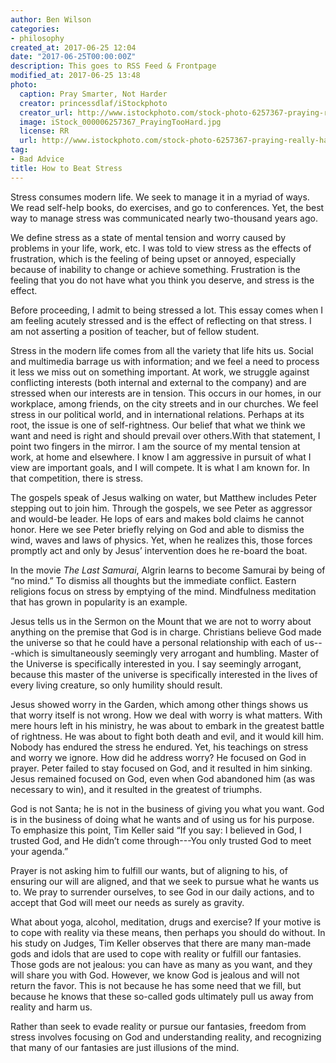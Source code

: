 ```yaml
---
author: Ben Wilson
categories:
- philosophy
created_at: 2017-06-25 12:04
date: "2017-06-25T00:00:00Z"
description: This goes to RSS Feed & Frontpage
modified_at: 2017-06-25 13:48
photo:
  caption: Pray Smarter, Not Harder
  creator: princessdlaf/iStockphoto
  creator_url: http://www.istockphoto.com/stock-photo-6257367-praying-really-hard.php
  image: iStock_000006257367_PrayingTooHard.jpg
  license: RR
  url: http://www.istockphoto.com/stock-photo-6257367-praying-really-hard.php
tag:
- Bad Advice
title: How to Beat Stress
---
```

Stress consumes modern life. We seek to manage it in a myriad of ways. We read self-help books, do exercises, and go to conferences. Yet, the best way to manage stress was communicated nearly two-thousand years ago.

<!--more-->

We define stress as a state of mental tension and worry caused by problems in your life, work, etc. I was told to view stress as the effects of frustration, which is the feeling of being upset or annoyed, especially because of inability to change or achieve something. Frustration is the feeling that you do not have what you think you deserve, and stress is the effect.

Before proceeding, I admit to being stressed a lot. This essay comes when I am feeling acutely stressed and is the effect of reflecting on that stress. I am not asserting a position of teacher, but of fellow student.

Stress in the modern life comes from all the variety that life hits us. Social and multimedia barrage us with information; and we feel a need to process it less we miss out on something important. At work, we struggle against conflicting interests (both internal and external to the company) and are stressed when our interests are in tension. This occurs in our homes, in our workplace, among friends, on the city streets and in our churches. We feel stress in our political world, and in international relations. Perhaps at its root, the issue is one of self-rightness. Our belief that what we think we want and need is right and should prevail over others.With that statement, I point two fingers in the mirror. I am the source of my mental tension at work, at home and elsewhere. I know I am aggressive in pursuit of what I view are important goals, and I will compete. It is what I am known for. In that competition, there is stress.

The gospels speak of Jesus walking on water, but Matthew includes Peter stepping out to join him. Through the gospels, we see Peter as aggressor and would-be leader. He lops of ears and makes bold claims he cannot honor. Here we see Peter briefly relying on God and able to dismiss the wind, waves and laws of physics. Yet, when he realizes this, those forces promptly act and only by Jesus’ intervention does he re-board the boat.

In the movie *The Last Samurai*, Algrin learns to become Samurai by being of “no mind.” To dismiss all thoughts but the immediate conflict. Eastern religions focus on stress by emptying of the mind. Mindfulness meditation that has grown in popularity is an example.

Jesus tells us in the Sermon on the Mount that we are not to worry about anything on the premise that God is in charge. Christians believe God made the universe so that he could have a personal relationship with each of us---which is simultaneously seemingly very arrogant and humbling. Master of the Universe is specifically interested in you. I say seemingly arrogant, because this master of the universe is specifically interested in the lives of every living creature, so only humility should result.

Jesus showed worry in the Garden, which among other things shows us that worry itself is not wrong. How we deal with worry is what matters. With mere hours left in his ministry, he was about to embark in the greatest battle of rightness. He was about to fight both death and evil, and it would kill him. Nobody has endured the stress he endured. Yet, his teachings on stress and worry we ignore. How did he address worry? He focused on God in prayer. Peter failed to stay focused on God, and it resulted in him sinking. Jesus remained focused on God, even when God abandoned him (as was necessary to win), and it resulted in the greatest of triumphs.

God is not Santa; he is not in the business of giving you what you want. God is in the business of doing what he wants and of using us for his purpose. To emphasize this point, Tim Keller said “If you say: I believed in God, I trusted God, and He didn’t come through---You only trusted God to meet your agenda.”

Prayer is not asking him to fulfill our wants, but of aligning to his, of ensuring our will are aligned, and that we seek to pursue what he wants us to. We pray to surrender ourselves, to see God in our daily actions, and to accept that God will meet our needs as surely as gravity.

What about yoga, alcohol, meditation, drugs and exercise? If your motive is to cope with reality via these means, then perhaps you should do without. In his study on Judges, Tim Keller observes that there are many man-made gods and idols that are used to cope with reality or fulfill our fantasies. Those gods are not jealous: you can have as many as you want, and they will share you with God. However, we know God is jealous and will not return the favor. This is not because he has some need that we fill, but because he knows that these so-called gods ultimately pull us away from reality and harm us.

Rather than seek to evade reality or pursue our fantasies, freedom from stress involves focusing on God and understanding reality, and recognizing that many of our fantasies are just illusions of the mind.
